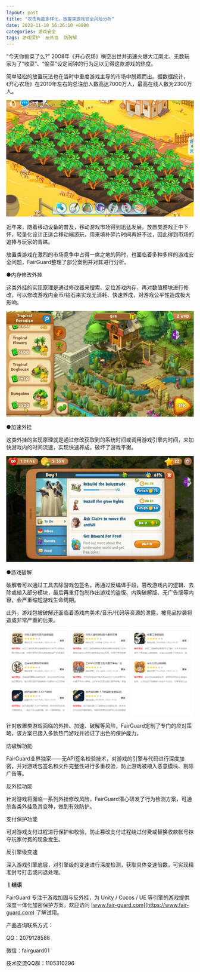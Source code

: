 ```yaml
---
layout: post
title: "攻击角度多样化，放置类游戏安全风险分析"
date: 2022-11-10 16:26:10 +0800
categories: 游戏安全
tags: 游戏保护  反外挂  防破解
---
```


“今天你偷菜了么?” 2008年《开心农场》横空出世并迅速火爆大江南北，无数玩家为了“收菜”、“偷菜”设定闹钟的行为足以见得这款游戏的热度。<!-- more -->  

简单轻松的放置玩法也在当时中重度游戏主导的市场中脱颖而出。据数据统计，《开心农场》在2010年左右的总注册人数高达7000万人，最高在线人数为2300万人。  

![315_21](/assets/res/202103/开心农场.png)  

近年来，随着移动设备的普及，移动游戏市场得到迅猛发展，放置类游戏正中下怀，轻量化设计正适合移动端游玩，用来填补碎片时间再好不过，因此得到市场的追捧与玩家的青睐。  

放置类游戏在激烈的市场竞争中占得一席之地的同时，也面临着多种多样的游戏安全问题，FairGuard整理了部分案例并对其进行分析。  

●内存修改外挂   

这类外挂的实现原理是通过修改器来搜索、定位游戏内存，再对数值模块进行修改，可以修改游戏内金币/钻石来实现无消耗、快速养成，对游戏公平性造成极大影响。  

![315_21](/assets/res/202103/修改金币数值.gif)  

●加速外挂  

这类外挂的实现原理就是通过修改获取到的系统时间或调用游戏引擎内时间，来加快游戏内的时间流速，实现快速养成，破坏了游戏平衡。

![315_21](/assets/res/202103/跳过养成周期.gif)  

●游戏破解   

破解者可以通过工具去除游戏包签名，再通过反编译手段，篡改游戏内的逻辑、去除或植入部分模块，最后再重打包制作出游戏的盗版、内购破解版、无广告版等内容，会严重缩短游戏生命周期。  

此外，游戏包被破解还面临着游戏内美术/音乐/代码等资源的泄露，被竞品抄袭将造成非常严重的后果。  

![315_21](/assets/res/202103/放置游戏破解版.png)  

针对放置类游戏面临的外挂、加速、破解等风险，FairGuard定制了专门的应对策略，该方案已接入多款热门游戏并验证了出色的保护能力。  

防破解功能  

FairGuard业界独家——无API签名校验技术，对游戏的引擎与代码进行深度加密，并对游戏包签名和文件完整性进行多重校验，防止游戏被植入恶意模块、剔除广告等。  

反外挂功能  

针对游戏将面临一系列外挂修改风险，FairGuard潜心研发了行为检测方案，可通杀各类外挂及其变种，做到有效防护。  

支付保护功能  

可对游戏支付过程进行保护和校验，防止篡改支付过程绕过付费或替换收款帐号掠夺玩家付费的现象发生。  

反引擎级变速  

深入游戏引擎底层，对引擎级的变速进行深度检测，获取具体变速倍数，可实现精准封号打击或闪退处理。  

**丨结语**  

FairGuard 专注于游戏加固与反外挂，为 Unity / Cocos / UE 等引擎的游戏提供深度一体化加密保护方案。欢迎访问 [www.fair-guard.com](https://www.fair-guard.com) 了解试用。    

产品咨询联系方式：  

QQ：2079128588  

微信：fairguard01  

技术交流QQ群：1105310296  